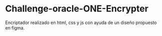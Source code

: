 # Challenge-oracle-ONE-Encrypter
Encriptador realizado en html, css y js con ayuda de un diseño propuesto en figma.
